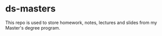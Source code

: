 # ds-masters
This repo is used to store homework, notes, lectures and slides from my Master's degree program.
